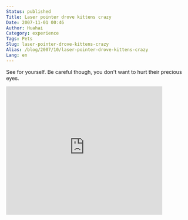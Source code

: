 ```yaml
---
Status: published
Title: Laser pointer drove kittens crazy
Date: 2007-11-01 00:46
Author: Huahai
Category: experience
Tags: Pets
Slug: laser-pointer-drove-kittens-crazy
Alias: /blog/2007/10/laser-pointer-drove-kittens-crazy
Lang: en
---
```


See for yourself. Be careful though, you don't want to hurt their precious eyes.

<iframe frameborder="0" height="350" src="https://www.youtube.com/embed/Kd8akpcF-hY" width="425">
</iframe>

